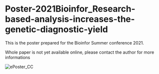# Poster-2021Bioinfor_Research-based-analysis-increases-the-genetic-diagnostic-yield
This is the poster prepared for the Bioinfor Summer conference 2021.

Whole paper is not yet available online, please contact the author for more informations

![ePoster_CC](https://github.com/ichauchcc/Poster-2021Bioinfor_Research-based-analysis-increases-the-genetic-diagnostic-yield/assets/41668278/f37ec1f7-10f8-44fd-ab9e-1aad825b44fb)
